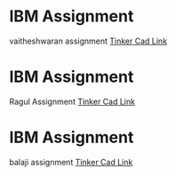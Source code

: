 # IBM Assignment
vaitheshwaran assignment
  [Tinker Cad Link](https://www.tinkercad.com/things/lqJkmdAfRs1)
# IBM Assignment
Ragul Assignment
  [Tinker Cad Link](https://www.tinkercad.com/things/2oSXDaOvGZx)
# IBM Assignment
balaji assignment
  [Tinker Cad Link](https://www.tinkercad.com/things/eKCv6A3vvff)
